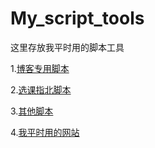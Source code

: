 # My_script_tools

这里存放我平时用的脚本工具

1.[博客专用脚本](./blog.w1ndys.top/)

2.[选课指北脚本](./xkzb.qfnu.w1ndys.top/)

3.[其他脚本](./others/)

4.[我平时用的网站](./websites)
